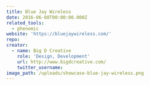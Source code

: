 ```yaml
---
title: Blue Jay Wireless
date: 2016-06-08T00:00:00.000Z
related_tools:
  - phenomic
website: 'https://bluejaywireless.com/'
repo:
creator:
  - name: Big D Creative
    role: 'Design, Development'
    url: http://www.bigdcreative.com/
    twitter_username:
image_path: /uploads/showcase-blue-jay-wireless.png
---
```

